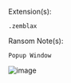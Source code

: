 Extension(s): 
```
.zemblax
```
Ransom Note(s): 
```
Popup Window
```
![image](https://github.com/user-attachments/assets/f9b785aa-1533-40fe-8c2e-c7e032206f68)
